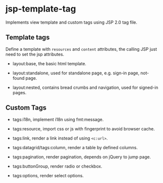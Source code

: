 # jsp-template-tag

Implements view template and custom tags using JSP 2.0 tag file.

## Template tags

Define a template with `resources` and `content` attributes, the 
calling JSP just need to set the jsp attributes.

- layout:base, the basic html template.

- layout:standalone, used for standalone page, e.g. sign-in page, not-found page.

- layout:nested, contains bread crumbs and navigation, used for signed-in pages.

## Custom Tags

- tags:i18n, implement i18n using fmt:message.

- tags:resource, import css or js with fingerprint to avoid browser cache.

- tags:link, render a link instead of using `<c:url>`.

- tags:datagrid/tags:column, render a table by defined columns.

- tags:pagination, render pagination, depends on jQuery to jump page.

- tags:buttonGroup, render radio or checkbox.

- tags:options, render select options.

